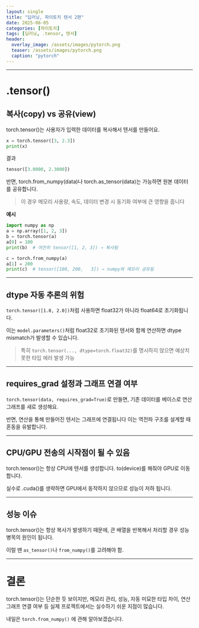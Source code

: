 ```yaml
---
layout: single
title: "딥러닝, 파이토치 텐서 2편"
date: 2025-06-05
categories: [파이토치]
tags: [딥러닝, .tensor, 텐서]
header:
  overlay_image: /assets/images/pytorch.png
  teaser: /assets/images/pytorch.png
  caption: "pytorch"
---
```


<style>
/* ─── 썸네일 크기 조절 ───────────────────────────── */
.page__hero--overlay {
  height: 200px !important;           /* 원하는 높이(px)로 조절 */
  background-size: contain !important;/* 이미지 비율 유지하면서 축소 */
  background-position: center center;
}
</style>

---

# .tensor()

## 복사(copy) vs 공유(view)

torch.tensor()는 사용자가 입력한 데이터를 복사해서 텐서를 만들어요.

```python
x = torch.tensor([3, 2.3])
print(x)
```

결과

```python
tensor([3.0000, 2.3000])
```

반면, torch.from_numpy(data)나 torch.as_tensor(data)는 가능하면 원본 데이터를 공유합니다.

> 이 경우 메모리 사용량, 속도, 데이터 변경 시 동기화 여부에 큰 영향을 줍니다

**예시**

```python
import numpy as np
a = np.array([1, 2, 3])
b = torch.tensor(a)
a[0] = 100
print(b)  # 여전히 tensor([1, 2, 3]) → 복사됨

c = torch.from_numpy(a)
a[1] = 200
print(c)  # tensor([100, 200,   3]) → numpy와 메모리 공유됨
```

---

## dtype 자동 추론의 위험

`torch.tensor([1.0, 2.0])`처럼 사용하면 float32가 아니라 float64로 초기화됩니다.

이는 `model.parameters()`처럼 float32로 초기화된 텐서와 함께 연산하면 dtype mismatch가 발생할 수 있습니다.

> 특히 `torch.tensor(..., dtype=torch.float32)`를 명시하지 않으면 예상치 못한 타입 에러 발생 가능

---

## requires_grad 설정과 그래프 연결 여부

`torch.tensor(data, requires_grad=True)`로 만들면, 기존 데이터를 베이스로 연산 그래프를 새로 생성해요.

반면, 연산을 통해 만들어진 텐서는 그래프에 연결됩니다 이는 역전파 구조를 설계할 때 혼동을 유발합니다.

---

## CPU/GPU 전송의 시작점이 될 수 있음

torch.tensor()는 항상 CPU에 텐서를 생성합니다. to(device)를 해줘야 GPU로 이동합니다.

실수로 .cuda()를 생략하면 GPU에서 동작하지 않으므로 성능이 저하 됩니다.

---

## 성능 이슈

torch.tensor()는 항상 복사가 발생하기 때문에, 큰 배열을 반복해서 처리할 경우 성능 병목의 원인이 됩니다.

이럴 땐 `as_tensor()`나 `from_numpy()`를 고려해야 함.

---

# 결론

torch.tensor()는 단순한 듯 보이지만, 메모리 관리, 성능, 자동 미묘한 타입 차이, 연산 그래프 연결 여부 등 실제 프로젝트에서는 실수하기 쉬운 지점이 많습니다.

내일은 `torch.from_numpy()` 에 관해 알아보겠습니다.
